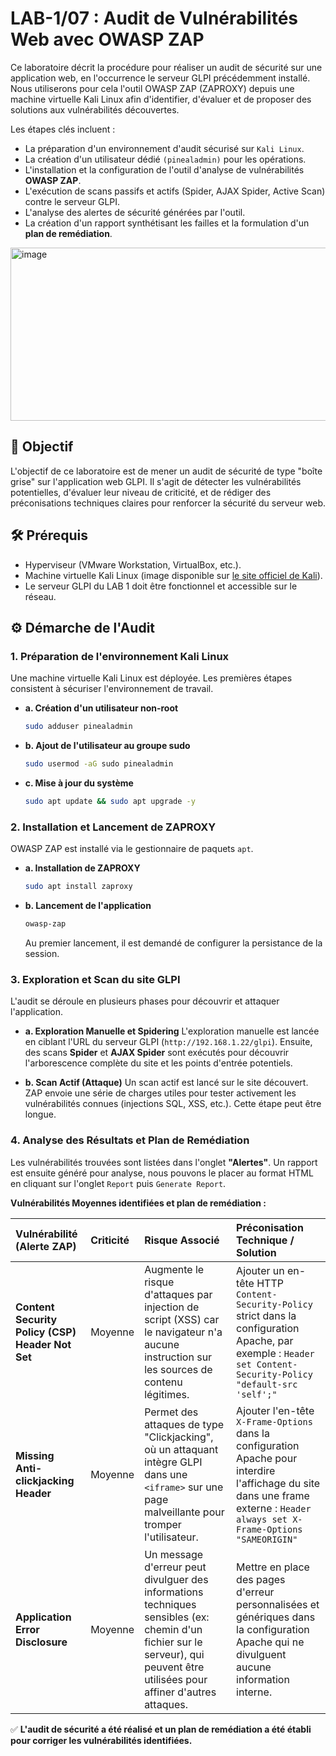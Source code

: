 # LAB-1/07 : Audit de Vulnérabilités Web avec OWASP ZAP

Ce laboratoire décrit la procédure pour réaliser un audit de sécurité sur une application web, en l'occurrence le serveur GLPI précédemment installé. Nous utiliserons pour cela l'outil OWASP ZAP (ZAPROXY) depuis une machine virtuelle Kali Linux afin d'identifier, d'évaluer et de proposer des solutions aux vulnérabilités découvertes.

Les étapes clés incluent :

  * La préparation d'un environnement d'audit sécurisé sur `Kali Linux`.
  * La création d'un utilisateur dédié `(pinealadmin)` pour les opérations.
  * L'installation et la configuration de l'outil d'analyse de vulnérabilités **OWASP ZAP**.
  * L'exécution de scans passifs et actifs (Spider, AJAX Spider, Active Scan) contre le serveur GLPI.
  * L'analyse des alertes de sécurité générées par l'outil.
  * La création d'un rapport synthétisant les failles et la formulation d'un **plan de remédiation**.

<img width="860" height="277" alt="image" src="https://github.com/user-attachments/assets/18096f92-559e-4b72-a705-afd7be9ad4b7" />


## 🎯 Objectif

L'objectif de ce laboratoire est de mener un audit de sécurité de type "boîte grise" sur l'application web GLPI. Il s'agit de détecter les vulnérabilités potentielles, d'évaluer leur niveau de criticité, et de rédiger des préconisations techniques claires pour renforcer la sécurité du serveur web.

## 🛠️ Prérequis

  * Hyperviseur (VMware Workstation, VirtualBox, etc.).
  * Machine virtuelle Kali Linux (image disponible sur [le site officiel de Kali](https://www.kali.org/get-kali/#kali-virtual-machines)).
  * Le serveur GLPI du LAB 1 doit être fonctionnel et accessible sur le réseau.

## ⚙️ Démarche de l'Audit

### 1\. Préparation de l'environnement Kali Linux

Une machine virtuelle Kali Linux est déployée. Les premières étapes consistent à sécuriser l'environnement de travail.

  * **a. Création d'un utilisateur non-root**
    ```bash
    sudo adduser pinealadmin
    ```
  * **b. Ajout de l'utilisateur au groupe sudo**
    ```bash
    sudo usermod -aG sudo pinealadmin
    ```
  * **c. Mise à jour du système**
    ```bash
    sudo apt update && sudo apt upgrade -y
    ```

### 2\. Installation et Lancement de ZAPROXY

OWASP ZAP est installé via le gestionnaire de paquets `apt`.

  * **a. Installation de ZAPROXY**
    ```bash
    sudo apt install zaproxy
    ```
  * **b. Lancement de l'application**
    ```bash
    owasp-zap
    ```
    Au premier lancement, il est demandé de configurer la persistance de la session.

### 3\. Exploration et Scan du site GLPI

L'audit se déroule en plusieurs phases pour découvrir et attaquer l'application.

  * **a. Exploration Manuelle et Spidering**
    L'exploration manuelle est lancée en ciblant l'URL du serveur GLPI (`http://192.168.1.22/glpi`). Ensuite, des scans **Spider** et **AJAX Spider** sont exécutés pour découvrir l'arborescence complète du site et les points d'entrée potentiels.

  * **b. Scan Actif (Attaque)**
    Un scan actif est lancé sur le site découvert. ZAP envoie une série de charges utiles pour tester activement les vulnérabilités connues (injections SQL, XSS, etc.). Cette étape peut être longue.

### 4\. Analyse des Résultats et Plan de Remédiation

Les vulnérabilités trouvées sont listées dans l'onglet **"Alertes"**.
Un rapport est ensuite généré pour analyse, nous pouvons le placer au format HTML en cliquant sur l'onglet `Report` puis `Generate Report`.

**Vulnérabilités Moyennes identifiées et plan de remédiation :**

| Vulnérabilité (Alerte ZAP) | Criticité | Risque Associé | Préconisation Technique / Solution |
| :--- | :--- | :--- | :--- |
| **Content Security Policy (CSP) Header Not Set** | Moyenne | Augmente le risque d'attaques par injection de script (XSS) car le navigateur n'a aucune instruction sur les sources de contenu légitimes. | Ajouter un en-tête HTTP `Content-Security-Policy` strict dans la configuration Apache, par exemple : `Header set Content-Security-Policy "default-src 'self';"` |
| **Missing Anti-clickjacking Header** | Moyenne | Permet des attaques de type "Clickjacking", où un attaquant intègre GLPI dans une `<iframe>` sur une page malveillante pour tromper l'utilisateur. | Ajouter l'en-tête `X-Frame-Options` dans la configuration Apache pour interdire l'affichage du site dans une frame externe : `Header always set X-Frame-Options "SAMEORIGIN"` |
| **Application Error Disclosure** | Moyenne | Un message d'erreur peut divulguer des informations techniques sensibles (ex: chemin d'un fichier sur le serveur), qui peuvent être utilisées pour affiner d'autres attaques. | Mettre en place des pages d'erreur personnalisées et génériques dans la configuration Apache qui ne divulguent aucune information interne. |

✅ **L'audit de sécurité a été réalisé et un plan de remédiation a été établi pour corriger les vulnérabilités identifiées.**
